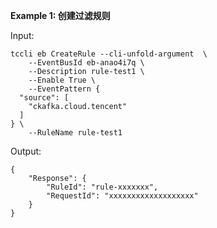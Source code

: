 **Example 1: 创建过滤规则**



Input: 

```
tccli eb CreateRule --cli-unfold-argument  \
    --EventBusId eb-anao4i7q \
    --Description rule-test1 \
    --Enable True \
    --EventPattern {
  "source": [
    "ckafka.cloud.tencent"
  ]
} \
    --RuleName rule-test1
```

Output: 
```
{
    "Response": {
        "RuleId": "rule-xxxxxxx",
        "RequestId": "xxxxxxxxxxxxxxxxxxx"
    }
}
```

